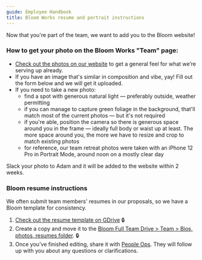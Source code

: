 ```yaml
---
guide: Employee Handbook
title: Bloom Works resume and portrait instructions
---
```


Now that you're part of the team, we want to add you to the Bloom website! 

### How to get your photo on the Bloom Works "Team" page:

* [Check out the photos on our website](https://bloomworks.digital/team) to get a general feel for what we’re serving up already.
* If you have an image that's similar in composition and vibe, yay! Fill out the form below and we will get it uploaded.
* If you need to take a new photo:
    * find a spot with generous natural light — preferably outside, weather permitting
    * if you can manage to capture green foliage in the background, that'll match most of the current photos — but it's not required
    * if you're able, position the camera so there is generous space around you in the frame — ideally full body or waist up at least. The more space around you, the more we have to resize and crop to match existing photos
    * for reference, our team retreat photos were taken with an iPhone 12 Pro in Portrait Mode, around noon on a mostly clear day

Slack your photo to Adam and it will be added to the website within 2 weeks.

### Bloom resume instructions

We often submit team members' resumes in our proposals, so we have a Bloom template for consistency.

1. [Check out the resume template on GDrive](https://docs.google.com/document/d/1IS46KYx0JhVQKmTGxg8M_wS6nJSkADg35j3DynwWw5Y/edit?usp=sharing) 🔒
2. Create a copy and move it to the [Bloom Full Team Drive > Team > Bios, photos, resumes folder](https://drive.google.com/drive/u/0/folders/1wqWI38uNF0l8XbqhPGGLFDN-m26A4s60). 🔒
3. Once you've finished editing, share it with [People Ops](mailto:blossom@bloomworks.digital). They will follow up with you about any questions or clarifications.